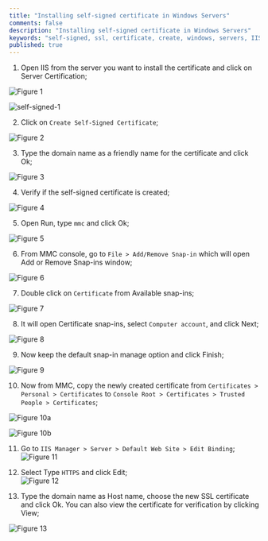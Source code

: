 ```yaml
---
title: "Installing self-signed certificate in Windows Servers"
comments: false
description: "Installing self-signed certificate in Windows Servers"
keywords: "self-signed, ssl, certificate, create, windows, servers, IIS"
published: true
---
```


1. Open IIS from the server you want to install the certificate and click on Server Certification;

![Figure 1](http://ntrezowan.github.com/images/self-signed-1.png)

![self-signed-1](self-signed-1.png)

2. Click on `Create Self-Signed Certificate`;  

![Figure 2](http://ntrezowan.github.com/images/self-signed-2.png)

3. Type the domain name as a friendly name for the certificate and click Ok;  

![Figure 3](http://ntrezowan.github.com/images/self-signed-3.png)

4. Verify if the self-signed certificate is created;  

![Figure 4](http://ntrezowan.github.com/images/self-signed-4.png)

5. Open Run, type `mmc` and click Ok;  

![Figure 5](http://ntrezowan.github.com/images/self-signed-5.png)

6. From MMC console, go to `File > Add/Remove Snap-in` which will open Add or Remove Snap-ins window;  

![Figure 6](http://ntrezowan.github.com/images/self-signed-6.png)

7. Double click on `Certificate` from Available snap-ins;  

![Figure 7](http://ntrezowan.github.com/images/self-signed-7.png)

8. It will open Certificate snap-ins, select `Computer account`, and click Next;  

![Figure 8](http://ntrezowan.github.com/images/self-signed-8.png)

9. Now keep the default snap-in manage option and click Finish;  

![Figure 9](http://ntrezowan.github.com/images/self-signed-9.png)

10. Now from MMC, copy the newly created certificate from `Certificates > Personal > Certificates` to `Console Root > Certificates > Trusted People > Certificates`;  

![Figure 10a](http://ntrezowan.github.com/images/cfs1-self-signed-10a.png)

![Figure 10b](http://ntrezowan.github.com/images/self-signed-10b.png)

11. Go to `IIS Manager > Server > Default Web Site > Edit Binding`;  
![Figure 11](http://ntrezowan.github.com/images/self-signed-11.png)

12. Select Type `HTTPS` and click Edit;  
![Figure 12](http://ntrezowan.github.com/images/self-signed-12.png)

13. Type the domain name as Host name, choose the new SSL certificate and click Ok. You can also view the certificate for verification by clicking View;  

![Figure 13](http://ntrezowan.github.com/images/self-signed-13.png)
